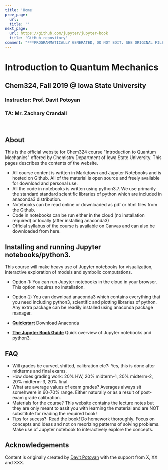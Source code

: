 ```yaml
---
title: 'Home'
prev_page:
  url: 
  title: ''
next_page:
  url: https://github.com/jupyter/jupyter-book
  title: 'GitHub repository'
comment: "***PROGRAMMATICALLY GENERATED, DO NOT EDIT. SEE ORIGINAL FILES IN /content***"
---
```

# Introduction to Quantum Mechanics
## Chem324, Fall 2019 @ Iowa State University
### Instructor: Prof. Davit Potoyan
### TA: Mr. Zachary Crandall
<br>

## About 

This is the official website for Chem324 course "Introduction to Quantum Mechanics" offered by Chemistry Department of Iowa State University.
This pages describes the contents of the website.
* All course content is written in Markdown and Jupyter Notebooks and is hosted on Github.
All of the material is open source and freely available for download and personal use.  
* All the code in notebooks is written using python3.7. We use primarily the standard standard scientific libraries of python which are included in anaconda3 distribution.
* Notebooks can be read online or downloaded as pdf or html files from the Github.
* Code in notebooks can be run either in the cloud (no installation required) or locally (after installing anaconda3)
* Official syllabus of the course is available  on Canvas and can also be downloaded from here.  


## Installing and running Jupyter notebooks/python3.

This course will make heavy use of Jupyter notebooks for visualization, interactive exploration of models and symbolic computations.

* Option-1: You can run Jupyter notebooks in the cloud in your browser. This option requires no installation.
* Option-2: You can download anaconda3 which contains everything that you need including python3, scientific and plotting libraries of python. Any extra package can be readily installed using anaconda package manager.

* **[Quickstart](features/features)** Download Anaconda

* **[The Jupyter Book Guide](guide/01_overview)** Quick overview of Jupyter notebooks and python3.

## FAQ  

* Will grades be curved, shifted, calibration etc?: Yes, this is done after midterms and final exams.
* How does grading work: 20% HW, 20% midterm-1, 20% midterm-2, 20% midterm-3, 20% final.  
* What are average values of exam grades? Averages always sit somehwere in 60-70% range. Either naturally or as a result of post-exam grade calibration.
* Materials for the course? This website contains the lecture notes but they are only meant to assit you with learning the material and are NOT subsititute for reading the required book!
* Tips for sucess?: Read the book! Do homework thoroughly. Focus on concepts and ideas and not on meorizing patterns of solving problems. Make use of Jupyter notebook to interactively explore the concepts.  

## Acknowledgements

Content is originally created by [Davit Potoyan] with the support from X, XX and XXX.  

[Davit Potoyan]: https://group.chem.iastate.edu/Potoyan/
#
